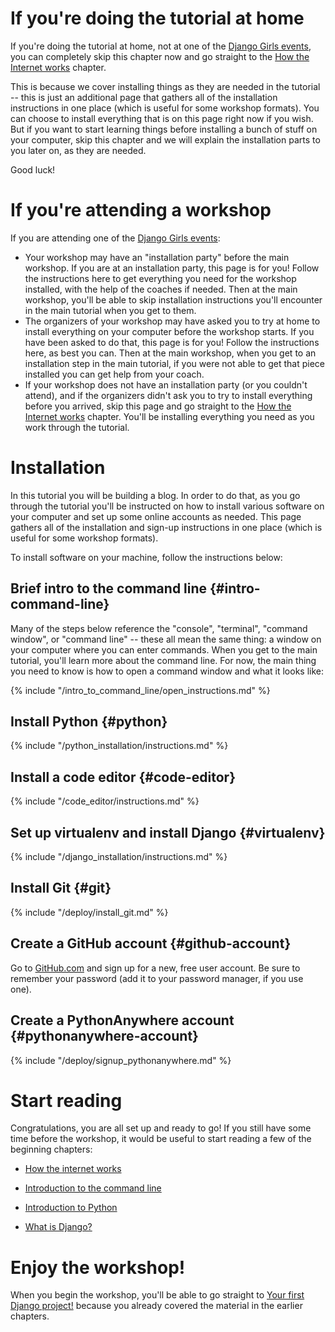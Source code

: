 # If you're doing the tutorial at home

If you're doing the tutorial at home, not at one of the 
[Django Girls events](https://djangogirls.org/events/), you can completely skip 
this chapter now and go straight to the 
[How the Internet works](../how_the_internet_works/README.md) chapter.

This is because we cover installing things as they are needed in the tutorial 
-- this is just an additional page that gathers all of the installation 
instructions in one place (which is useful for some workshop formats). 
You can choose to install everything that is on this page right now if you wish. 
But if you want to start learning things before installing a bunch of stuff on 
your computer, skip this chapter and we will explain the installation parts to you 
later on, as they are needed.

Good luck!

# If you're attending a workshop

If you are attending one of the [Django Girls events](https://djangogirls.org/events/):
- Your workshop may have an "installation party" before the main workshop. If 
you are at an installation party, this page is for you! 
Follow the instructions here to get everything you need for the workshop 
installed, with the help of the coaches if needed. 
Then at the main workshop, you'll be able to skip installation instructions 
you'll encounter in the main tutorial when you get to them.
- The organizers of your workshop may have asked you to try at home to install 
everything on your computer before the workshop starts. If you have been asked 
to do that, this page is for you! 
Follow the instructions here, as best you can. 
Then at the main workshop, when you get to an installation step in the main 
tutorial, if you were not able to get that piece installed you can get help from 
your coach.
- If your workshop does not have an installation party (or you couldn't attend), 
and if the organizers didn't ask you to try to install everything before you 
arrived, skip this page and go straight to the 
[How the Internet works](../how_the_internet_works/README.md) chapter. 
You'll be installing everything you need as you work through the tutorial.

# Installation
In this tutorial you will be building a blog. In order to do that, as you go 
through the tutorial you'll be instructed on how to
install various software on your computer and set up some online accounts as 
needed. 
This page gathers all of the installation and sign-up instructions in one place 
(which is useful for some workshop formats).

To install software on your machine, follow the instructions below:

## Brief intro to the command line {#intro-command-line}
Many of the steps below reference the "console", "terminal", "command window", 
or "command line" -- these all mean the same thing: a window on your computer 
where you can enter commands.
When you get to the main tutorial, you'll learn more about the command line. 
For now, the main thing you need to know is how to open a command window and 
what it looks like:

{% include "/intro_to_command_line/open_instructions.md" %}

## Install Python {#python}
{% include "/python_installation/instructions.md" %}

## Install a code editor {#code-editor}
{% include "/code_editor/instructions.md" %}

## Set up virtualenv and install Django {#virtualenv}
{% include "/django_installation/instructions.md" %}

## Install Git {#git}
{% include "/deploy/install_git.md" %}

## Create a GitHub account {#github-account}
Go to [GitHub.com](https://www.github.com) and sign up for a new, free user 
account. 
Be sure to remember your password (add it to your password manager, if you use one).

## Create a PythonAnywhere account {#pythonanywhere-account}
{% include "/deploy/signup_pythonanywhere.md" %}

# Start reading

Congratulations, you are all set up and ready to go! If you still have some 
time before the workshop, it would be useful to start reading a few of the 
beginning chapters:

* [How the internet works](../how_the_internet_works/README.md)

* [Introduction to the command line](../intro_to_command_line/README.md)

* [Introduction to Python](../python_introduction/README.md)

* [What is Django?](../django/README.md)


# Enjoy the workshop!

When you begin the workshop, you'll be able to go straight to 
[Your first Django project!](../django_start_project/README.md) because you 
already covered the material in the earlier chapters.

